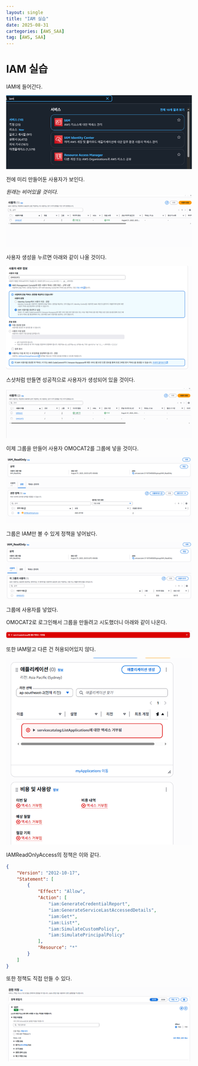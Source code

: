 ```yaml
---
layout: single
title: "IAM 실습"
date: 2025-08-31
cartegories: [AWS_SAA]
tag: [AWS, SAA]
---
```

IAM 실습
===

IAM에 들어간다.

![image](/스샷%20자료실/IAM실습/IAM사용자만들기1.png)

전에 미리 만들어둔 사용자가 보인다.

*원래는 비어있을 것이다.*
![image](/스샷%20자료실/IAM실습/IAM사용자만들기2.png)

사용자 생성을 누르면 아래와 같이 나올 것이다.

![image](/스샷%20자료실/IAM실습/IAM사용자만들기3.png)

스샷처럼 만들면 성공적으로 사용자가 생성되어 있을 것이다.

![image](/스샷%20자료실/IAM실습/IAM사용자만들기4.png)

이제 그룹을 만들어 사용자 OMOCAT2를 그룹에 넣을 것이다.

![image](/스샷%20자료실/IAM실습/IAM%20그룹%201.png)

그룹은 IAM만 볼 수 있게 정책을 넣어놨다.

![image](/스샷%20자료실/IAM실습/IAM%20그룹%202.png)

그룹에 사용자를 넣었다.

OMOCAT2로 로그인해서 그룹을 만들려고 시도했더니 아래와 같이 나온다.

![image](/스샷%20자료실/IAM실습/IAM%20그룹%203.png)

또한 IAM말고 다른 건 허용되어있지 않다. 

![image](/스샷%20자료실/IAM실습/IAM%20그룹%204.png)

IAMReadOnlyAccess의 정책은 이와 같다.
```json
{
    "Version": "2012-10-17",
    "Statement": [
        {
            "Effect": "Allow",
            "Action": [
                "iam:GenerateCredentialReport",
                "iam:GenerateServiceLastAccessedDetails",
                "iam:Get*",
                "iam:List*",
                "iam:SimulateCustomPolicy",
                "iam:SimulatePrincipalPolicy"
            ],
            "Resource": "*"
        }
    ]
}
```

또한 정책도 직접 만들 수 있다.

![image](/스샷%20자료실/IAM실습/IAM%20그룹%205.png)